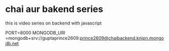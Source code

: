 # chai aur bakend series

this is video series on backend with javascript


PORT=8000
MONGODB_URI =mongodb+srv://guptaprince2609:prince2609@chaibackend.knipn.mongodb.net